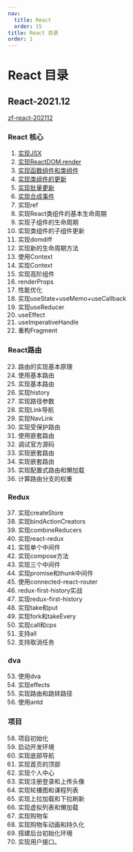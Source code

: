 ```yaml
---
nav:
  title: React
  order: 15
title: React 目录
order: 1
---
```


# React 目录

## React-2021.12

[zf-react-202112](https://github.com/weisuoke/zf-react-202112)

### React 核心

1. [实现JSX](/react202112/1)
2. [实现ReactDOM.render](/react202112/2)
3. [实现函数组件和类组件](/react202112/3)
4. [实现类组件的更新](/react202112/4)
5. [实现批量更新](/react202112/5)
6. [实现合成事件](/react202112/6)
7. 实现ref
8. 实现React类组件的基本生命周期
9. 实现子组件的生命周期
10. 实现类组件的子组件更新
11. 实现domdiff
12. 实现新的生命周期方法
13. 使用Context
14. 实现Context
15. 实现高阶组件
16. renderProps
17. 性能优化
18. 实现useState+useMemo+useCallback
19. 实现useReducer
20. useEffect
21. useImperativeHandle
22. 重构Fragment

### React路由

23. 路由的实现基本原理
24. 使用基本路由
25. 实现基本路由
26. 实现history
27. 实现路径参数
28. 实现Link导航
29. 实现NavLink
30. 实现受保护路由
31. 使用嵌套路由
32. 调试官方源码
33. 实现嵌套路由
34. 实现嵌套路由
35. 实现配置式路由和懒加载
36. 计算路由分支的权重

### Redux

37. 实现createStore
38. 实现bindActionCreators
39. 实现combineReducers
40. 实现react-redux
41. 实现单个中间件
42. 实现compose方法
43. 实现三个中间件
44. 实现promise和thunk中间件
45. 使用connected-react-router
46. redux-first-history实战
47. 实现redux-first-history
48. 实现take和put
49. 实现fork和takeEvery
50. 实现call和cps
51. 支持all
52. 支持取消任务

### dva

53. 使用dva
54. 实现effects
55. 实现路由和跳转路径
56. 使用antd

### 项目

58. 项目初始化
59. 启动开发环境
60. 实现底部导航
61. 实现首页的顶部
62. 实现个人中心
63. 实现注册登录和上传头像
64. 实现轮播图和课程列表
65. 实现上拉加载和下拉刷新
66. 实现虚拟列表和懒加载
67. 实现购物车
68. 实现购物车动画和持久化
69. 搭建后台初始化环境
70. 实现用户接口。
